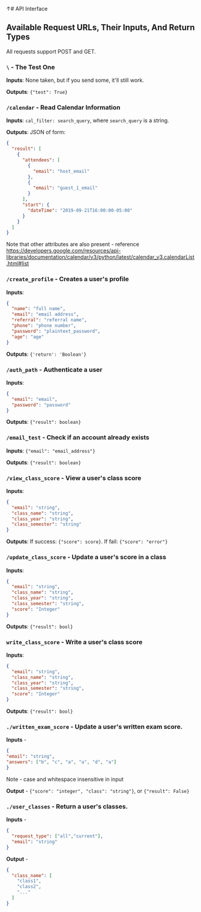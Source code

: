 ↑# API Interface

## Available Request URLs, Their Inputs, And Return Types

All requests support POST and GET.

### `\` - The Test One

**Inputs**: None taken, but if you send some, it'll still work.

**Outputs**: `{"test": True}`

### `/calendar` - Read Calendar Information

**Inputs**: `cal_filter: search_query`, where `search_query` is a string.

**Outputs**: JSON of form:

```JSON
{
  "result": [
    {
      "attendees": [
        {
          "email": "host_email"
        },
        {
          "email": "guest_1_email"
        }
      ],
      "start": {
        "dateTime": "2019-09-21T16:00:00-05:00"
      }
    }
  ]
}
```

Note that other attributes are also present - reference https://developers.google.com/resources/api-libraries/documentation/calendar/v3/python/latest/calendar_v3.calendarList.html#list

### `/create_profile` - Creates a user's profile

**Inputs**:

```JSON
{
  "name": "full name",
  "email": "email address",
  "referral": "referral name",
  "phone": "phone number",
  "password": "plaintext_password",
  "age": "age"
}
```
**Outputs**: `{'return': 'Boolean'}`


### `/auth_path` - Authenticate a user

**Inputs**:
```JSON
{
  "email": "email",
  "password": "password"
}
```
**Outputs**: `{"result": boolean}`

### `/email_test` - Check if an account already exists

**Inputs**: `{"email": "email_address"}`

**Outputs**: `{"result": boolean}`

### `/view_class_score` - View a user's class score

**Inputs**:

```JSON
{
  "email": "string",
  "class_name": "string",
  "class_year": "string",
  "class_semester": "string"
}
```

**Outputs**:
If success: `{"score": score}`. If fail: `{"score": "error"}`

### `/update_class_score` - Update a user's score in a class

**Inputs**:
```JSON
{
  "email": "string",
  "class_name": "string",
  "class_year": "string",
  "class_semester": "string",
  "score": "Integer"
}
```

**Outputs**:
  `{"result": bool}`

### `write_class_score` - Write a user's class score

**Inputs**:
```JSON
{
  "email": "string",
  "class_name": "string",
  "class_year": "string",
  "class_semester": "string",
  "score": "Integer"
}
```

**Outputs**:
  `{"result": bool}`

### `./written_exam_score` - Update a user's written exam score.

**Inputs** -
```json
{
"email": "string",
"answers": ["b", "c", "a", "a", "d", "a"]
}
```
Note - case and whitespace insensitive in input

**Output** - `{"score": "integer", "class": "string"}`, or `{"result": False}`

### `./user_classes` - Return a user's classes.

**Inputs** -
```json
{
  "request_type": ["all","current"],
  "email": "string"
}
```

**Output** -

```json
{
  "class_name": [
    "class1",
    "class2",
    "..."
  ]
}
```
